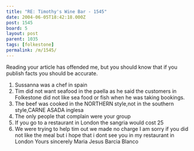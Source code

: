 ```yaml
---
title: "RE: Timothy's Wine Bar - 1545"
date: 2004-06-05T18:42:18.000Z
post: 1545
board: 5
layout: post
parent: 1035
tags: [folkestone]
permalink: /m/1545/
---
```

Reading your article has offended me, but you should know that if you publish facts you should be accurate.
1. Sussanna was a chef in spain
2. Tim did not want seafood in the paella as he said the customers in Folkestone did not like sea food or fish when he was taking bookings.
3. The beef was cooked in the NORTHERN style,not in the southern style,CARNE ASADA inglesa
4. The only people that complain were your group
5. If you go to a restaurant in London the sangria would cost 25 
6. We were trying to help tim out we made no charge
 I am sorry if you did not like the meal but i hope that i dont see you in my restaurant in London
Yours sincerely
            Maria Jesus Barcia Blanco
